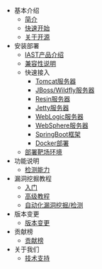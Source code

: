 - 基本介绍
  - [简介](doc/tutorial/intro.md)
  - [快速开始](doc/tutorial/quickstart.md)
  - [关于开源](doc/tutorial/opensource.md)
- 安装部署
  - [IAST产品介绍](doc/deploy/versions.md)
  - [兼容性说明](doc/deploy/compat.md)
  - 快速接入
    - [Tomcat服务器](doc/deploy/manual/tomcat.md)
    - [JBoss/Wildfly服务器](doc/deploy/manual/jboss.md)
    - [Resin服务器](doc/deploy/manual/resin.md)
    - [Jetty服务器](doc/deploy/manual/jetty.md)
    - [WebLogic服务器](doc/deploy/manual/weblogic.md)
    - [WebSphere服务器](doc/deploy/manual/websphere.md)
    - [SpringBoot框架](doc/deploy/manual/springboot.md)
    - [Docker部署](doc/deploy/manual/docker.md)
  - [部署靶场环境](doc/deploy/vulns.md)
- 功能说明
  - [检测能力](doc/features/detects.md)
- 漏洞挖掘教程
  - [入门](doc/bugbountry/quickstart.md)
  - [高级教程](doc/bugbountry/custom.md)
  - [自动化漏洞挖掘/检测](doc/bugbountry/flag.md)
- 版本变更
  - [版本变更](doc/changes/changelog.md)
- 贡献榜
  - [贡献榜](doc/contributions.md)
- 关于我们
  - [技术支持](doc/aboutus/support.md)
